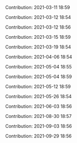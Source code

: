 Contribution: 2021-03-11 18:59

Contribution: 2021-03-12 18:54

Contribution: 2021-03-12 18:56

Contribution: 2021-03-15 18:59

Contribution: 2021-03-19 18:54

Contribution: 2021-04-06 18:54

Contribution: 2021-05-04 18:55

Contribution: 2021-05-04 18:59

Contribution: 2021-05-12 18:59

Contribution: 2021-05-26 18:54

Contribution: 2021-06-03 18:56

Contribution: 2021-08-30 18:57

Contribution: 2021-09-03 18:56

Contribution: 2021-09-29 18:56

